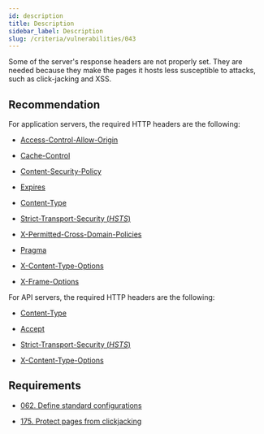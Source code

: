 ```yaml
---
id: description
title: Description
sidebar_label: Description
slug: /criteria/vulnerabilities/043
---
```


Some of the server's response headers are not properly set.
They are needed because they make the pages it hosts
less susceptible to attacks,
such as click-jacking and XSS.

## Recommendation

For application servers,
the required HTTP headers are the following:

* [Access-Control-Allow-Origin](https://fluidattacks.gitlab.io/asserts/fluidasserts.proto.http/?highlight=is_header_access_control_allow_origin_missing#fluidasserts.proto.http.is_header_access_control_allow_origin_missing)

* [Cache-Control](https://fluidattacks.gitlab.io/asserts/fluidasserts.proto.http/?highlight=fluidasserts%20proto%20http%20is_header_cache_control_missing#fluidasserts.proto.http.is_header_cache_control_missing)

* [Content-Security-Policy](https://fluidattacks.gitlab.io/asserts/fluidasserts.proto.http/?highlight=fluidasserts%20proto%20http%20is_header_content_security_policy_missing#fluidasserts.proto.http.is_header_content_security_policy_missing)

* [Expires](https://fluidattacks.gitlab.io/asserts/fluidasserts.proto.http/?highlight=fluidasserts%20proto%20http%20is_header_expires_missing#fluidasserts.proto.http.is_header_expires_missing)

* [Content-Type](https://fluidattacks.gitlab.io/asserts/fluidasserts.proto.http/?highlight=fluidasserts%20proto%20http%20is_header_content_type_missing#fluidasserts.proto.http.is_header_content_type_missing)

* [Strict-Transport-Security (*HSTS*)](https://fluidattacks.gitlab.io/asserts/fluidasserts.proto.http/?highlight=fluidasserts%20proto%20http%20is_header_hsts_missing#fluidasserts.proto.http.is_header_hsts_missing)

* [X-Permitted-Cross-Domain-Policies](https://fluidattacks.gitlab.io/asserts/fluidasserts.proto.http/?highlight=fluidasserts%20proto%20http%20is_header_perm_cross_dom_pol_missing#fluidasserts.proto.http.is_header_perm_cross_dom_pol_missing)

* [Pragma](https://fluidattacks.gitlab.io/asserts/fluidasserts.proto.http/?highlight=fluidasserts%20proto%20http%20is_header_pragma_missing#fluidasserts.proto.http.is_header_pragma_missing)

* [X-Content-Type-Options](https://fluidattacks.gitlab.io/asserts/fluidasserts.proto.http/?highlight=fluidasserts%20proto%20http%20is_header_x_content_type_options_missing#fluidasserts.proto.http.is_header_x_content_type_options_missing)

* [X-Frame-Options](https://fluidattacks.gitlab.io/asserts/fluidasserts.proto.http/?highlight=fluidasserts%20proto%20http%20is_header_x_frame_options_missing#fluidasserts.proto.http.is_header_x_frame_options_missing)

For API servers,
the required HTTP headers are the following:

* [Content-Type](https://fluidattacks.gitlab.io/asserts/fluidasserts.proto.rest/?highlight=fluidasserts%20proto%20rest%20is_header_content_type_missing#fluidasserts.proto.rest.is_header_content_type_missing)

* [Accept](https://fluidattacks.gitlab.io/asserts/fluidasserts.proto.rest/?highlight=fluidasserts%20proto%20rest%20accepts_insecure_accept_header#fluidasserts.proto.rest.accepts_insecure_accept_header)

* [Strict-Transport-Security (*HSTS*)](https://fluidattacks.gitlab.io/asserts/fluidasserts.proto.rest/?highlight=fluidasserts%20proto%20rest%20is_header_hsts_missing#fluidasserts.proto.rest.is_header_hsts_missing)

* [X-Content-Type-Options](https://fluidattacks.gitlab.io/asserts/fluidasserts.proto.rest/?highlight=fluidasserts%20proto%20rest%20is_header_x_content_type_options_missing#fluidasserts.proto.rest.is_header_x_content_type_options_missing)

## Requirements

- [062. Define standard configurations](/criteria/requirements/062)

- [175. Protect pages from clickjacking](/criteria/requirements/175)
